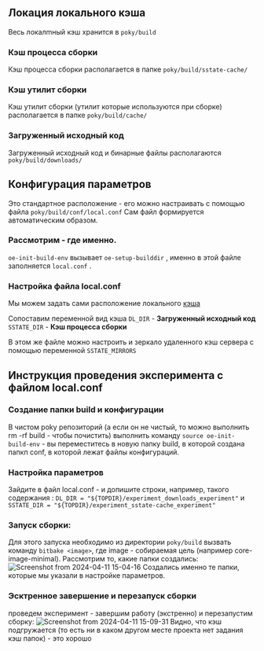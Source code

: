 ## Локация локального кэша
Весь локалmный кэш хранится в `poky/build`
### Кэш процесса сборки
Кэш процесса сборки располагается в папке `poky/build/sstate-cache/`
### Кэш утилит сборки 
Кэш утилит сборки (утилит которые используются при сборке) располагается в папке `poky/build/cache/`
### Загруженный исходный код
Загруженный исходный код и бинарные файлы располагаются `poky/build/downloads/`

## Конфигурация параметров
Это стандартное расположение - его можно настраивать с помощью файла `poky/build/conf/local.conf`
Сам файл формируется автоматическим образом. 
### Рассмотрим - где именно.

`oe-init-build-env` вызывает `oe-setup-builddir` , именно в этой файле заполняется `local.conf` .

### Настройка файла local.conf
Мы можем задать сами расположение локального [кэша](https://github.com/moevm/os_profiling/new/cache_locate/wiki#%D0%BB%D0%BE%D0%BA%D0%B0%D1%86%D0%B8%D1%8F-%D0%BB%D0%BE%D0%BA%D0%B0%D0%BB%D1%8C%D0%BD%D0%BE%D0%B3%D0%BE-%D0%BA%D1%8D%D1%88%D0%B0) 

Сопоставим переменной вид кэша 
`DL_DIR` - **Загруженный исходный код**
`SSTATE_DIR` - **Кэш процесса сборки**

В этом же файле можно настроить и зеркало удаленного кэш сервера с помощью переменной `SSTATE_MIRRORS`

## Инструкция проведения эксперимента с файлом local.conf
### Создание папки build и конфигурации
В чистом poky репозиторий (а если он не чистый, то можно выполнить rm -rf build - чтобы почистить) выполнить команду `source oe-init-build-env` - вы переместитесь в новую папку build, в которой создана папкп conf, в которой лежат файлы конфигураций. 
### Настройка параметров
Зайдите в файл local.conf - и допишите строки, например, такого содержания : `DL_DIR = "${TOPDIR}/experiment_downloads_experiment"` и `SSTATE_DIR = "${TOPDIR}/experiment_sstate-cache_experiment"`
### Запуск сборки: 
Для этого запуска необходимо из директории `poky/build` вызвать команду `bitbake <image>`, где image - собираемая цель (например core-image-minimal). Рассмотрим то, какие папки создались:
![Screenshot from 2024-04-11 15-04-16](https://github.com/moevm/os_profiling/assets/90711883/c34b58c2-57f2-444e-bd20-ba849e80e2f6)
Создались именно те папки, которые мы указали в настройке параметров. 
### Эсктренное завершение и перезапуск сборки 
проведем эксперимент - завершим работу (экстренно) и перезапустим сборку: 
![Screenshot from 2024-04-11 15-09-31](https://github.com/moevm/os_profiling/assets/90711883/f0ec8f04-ae88-4614-9c25-ed180179ed30)
Видно, что кэш подгружается (то есть ни в каком другом месте проекта нет задания кэш папок) - это хорошо
